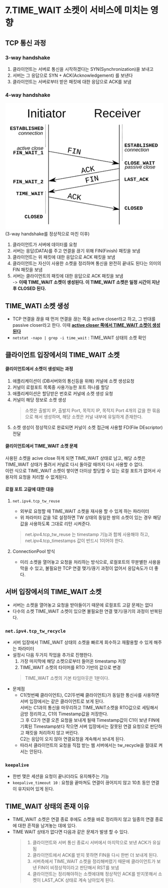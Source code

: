 # 7.TIME_WAIT 소켓이 서비스에 미치는 영향
 
## TCP 통신 과정
### 3-way handshake
1. 클라이언트는 서버로 통신을 시작하겠다는 SYN(Synchronization)을 보내고
2. 서버는 그 응답으로 SYN + ACK(Acknowledgement) 를 보낸다
3. 클라이언트는 서버로부터 받은 패킷에 대한 응답으로 ACK를 보냄
### 4-way handshake
![](./img/handshake.PNG)
(3-way handshake를 정상적으로 마친 이후) 
1. 클라이언트가 서버에 데이터를 요청
2. 서버는 응답(DATA)를 주고 연결을 끊기 위해 FIN(Finish) 패킷을 보냄
3. 클라이언트는 위 패킷에 대한 응답으로 ACK 패킷을 보냄
4. 클라이언트는 자신이 사용한 소켓을 정리하며 통신을 완전히 끝내도 된다는 의미의 FIN 패킷을 보냄
5. 서버는 클라이언트의 패킷에 대한 응답으로 ACK 패킷을 보냄  
 -> **이때 TIME_WAIT 소켓이 생성된다. 이 TIME_WAIT 소켓은 일정 시간이 지난 후 CLOSED 된다.**

## TIME_WATI 소켓 생성
- TCP 연결을 끊을 때 먼저 연결을 끊는 쪽을 active closer라고 하고, 그 반대를 passive closer라고 한다.
    이때 <u>**active closer 쪽에서 TIME_WAIT 소켓이 생성된다**</u>
- `netstat -napo | grep -i time_wait` : TIME_WAIT 상태의 소켓 확인 

## 클라이언트 입장에서의 TIME_WAIT 소켓
#### 클리이언트에서 소켓이 생성되는 과정
1. 애플리케이션이 (DB서버와의 통신등을 위해) 커널에 소켓 생성요청
2. 커널이 로컬포트 목록중 사용가능한 포트 하나를 할당
3. 애플리케이션은 할당받은 번호로 커널에 소켓 생성 요청
4. 커널이 해당 정보로 소켓 생성
    > 소켓은 출발지 IP, 출발지 Port, 목적지 IP, 목적지 Port 4개의 값을 한 묶음으로 해서 생성하며, 해당 소켓은 커널 내부에 유일하게 존재한다.
5. 소켓 생성이 정상적으로 완료되면 커널이 소켓 접근에 사용할 FD(File DEscriptor) 전달
#### 클리이언트에서 TIME_WAIT 소켓 문제
 사용된 소켓을 acive close 하게 되면 TIME_WAIT 상태로 남고, 해당 소켓은 TIME_WAIT 상태가 풀려서 커널로 다시 돌아갈 때까지 다시 사용할 수 없다.  
 이런 식으로 TIME_WAIT 소켓이 쌓이면 더이상 할당할 수 있는 로컬 포트가 없어서 사용자의 요청을 처리할 수 없게된다.
#### 로컬 포트 고갈에 대한 대응
1. `net.ipv4.tcp_tw_reuse` 
    - 외부로 요청할 때 TIME_WAIT 소켓을 재사용 할 수 있게 하는 파라미터
    - 위 파라미터 값을 1로 설정하면 TW 상태의 동일한 쌍의 소켓이 있는 경우 해당값을 사용하도록 그대로 리턴 시켜준다.
    > net.ipv4.tcp_tw_reuse 는 timestamp 기능과 함께 사용해야 하고, 
    > net.ipv4.tcp_timestamps 값이 반드시 1이어야 한다.

2. ConnectionPool 방식
    - 미리 소켓을 열어놓고 요청을 처리하는 방식으로, 로컬포트의 무분별한 사용을 막을 수 있고, 불필요한 TCP 연결 맺기/끊기 과정이 없어서 응답속도가 더 좋다.

## 서버 입장에서의 TIME_WAIT 소켓
- 서버는 소켓을 열어놓고 요청을 받아들이기 때문에 로컬포트 고갈 문제는 없다
- 다수의 소켓 TIME_WAIT 소켓이 있으면 불필요한 연결 맺기/끊기의 과정이 반복된다.

### `net.ipv4.tcp_tw_recycle`
- 서버 입장에서 TIME_WAIT 상태의 소켓을 빠르게 회수하고 재활용할 수 있게 해주는 파라미터
- 설정시 다음 두가지 작업을 추가로 진행한다.
    1. 가장 마지막에 해당 소켓으로부터 들어온 timestamp 저장
    2. TIME_WAIT 소켓의 타이머를 RTO 기반의 값으로 변경
    > TIME_WAIT 소켓의 기본 타임아웃은 1분이다.
- 문제점
    - C1(첫번째 클라이언트), C2(두번째 클라이언트)가 동일한 통신사를 사용하면 서버 입장에서는 같은 클라이언트로 보게 된다.  
    서버는 C1과의 통신을 마무리하고 TIME_WAIT소켓을 RTO값으로 세팅해서 금방 정리하고, C1의 Timestamp값을 저장한다.  
    그 후 C2가 연결 오픈 요청을 보내게 될때 Timestamp값이 C1이 보낸 FIN에 기록된 Timestamp보다 작으면 서버 입장에서는 잘못된 연결 요청으로 판단하고 패킷을 처리하지 않고 버린다.  
    C2는 응답이 오지 않아 연결요청을 계속해서 보내게 된다. 
    - 따라서 클라이언트의 요청을 직접 받는 웹 서버에서는 tw_recycle을 절대로 켜서는 안된다.

### `keepalive`
- 한번 맺은 세션을 요청이 끝나더라도 유지해주는 기능
- `keepalive_timeout 10` : 요청을 끝마쳐도 연결이 끊어지지 않고 10초 동안 연결이 유지되어 있게 된다.

## TIME_WAIT 상태의 존재 이유
- TIME_WAIT 소켓은 연결 종료 후에도 소켓을 바로 정리하지 않고 일종의 연결 종료에 대한 흔적을 남겨놓는 데에 있다.
- TIME WAIT 상태가 없다면 다음과 같은 문제가 발생 할 수 있다.
   > 1. 클라이언트와 서버 통신 종료시 서버에서 마지막으로 보낸 ACK가 유실됨
   > 2. 클라이언트에서 ACK를 받지 못하면 FIN을 다시 한번 더 보내게 된다. 
   > 3. 서버측에서 TIME_WAIT 소켓을 정리해버렸기 때문에 클라이언트가 보낸 FIN이 비정상적이라고 판단해서 RST를 보냄
   > 4. 클라이언트는 정리해야하는 소켓에대해 정상적인 ACK를 받지못해서 소켓이 LAST_ACK 상태로 계속 남아있게 된다.
